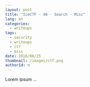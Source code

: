 ```yaml
---
layout: post
title: "IceCTF - 40 - Search - Misc"
lang: en
categories:
  - writeups
tags:
  - security
  - writeups
  - ctf
  - misc
date: 2016/08/25
thumbnail: /images/ctf.png
authorId: n
---
```

Lorem ipsum ...
